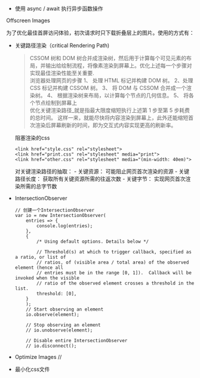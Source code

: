 ### 


- 使用 async / await 执行异步函数操作


Offscreen Images

为了优化最佳首屏访问体验，初次请求时只下载折叠层上的图片。使用的方式有：
- 关键路径渲染（critical Rendering Path)  
    > CSSOM 树和 DOM 树合并成渲染树，然后用于计算每个可见元素的布局，并输出给绘制流程，将像素渲染到屏幕上。优化上述每一个步骤对实现最佳渲染性能至关重要.  
    浏览器处理网页的步骤
    1、 处理 HTML 标记并构建 DOM 树。
    2、处理 CSS 标记并构建 CSSOM 树。
    3、 将 DOM 与 CSSOM 合并成一个渲染树。
    4、 根据渲染树来布局，以计算每个节点的几何信息。
    5、 将各个节点绘制到屏幕上  
    优化关键渲染路径_就是指最大限度缩短执行上述第 1 步至第 5 步耗费的总时间。 这样一来，就能尽快将内容渲染到屏幕上，此外还能缩短首次渲染后屏幕刷新的时间，即为交互式内容实现更高的刷新率。

    阻塞渲染的css  

    ```
    <link href="style.css" rel="stylesheet">
    <link href="print.css" rel="stylesheet" media="print">
    <link href="other.css" rel="stylesheet" media="(min-width: 40em)">

    ```

    对关键渲染路径的抽取：
        - 关键资源： 可能阻止网页首次渲染的资源 
        - 关键路径长度： 获取所有关键资源所需的往返次数
        - 关键字节： 实现网页首次渲染所需的总字节数

- IntersectionObserver
    > 
    ```
    // 创建一个IntersectionObserver
    var io = new IntersectionObserver(
        entries => {
            console.log(entries);
        },
        {
            /* Using default options. Details below */
            
            // Threshold(s) at which to trigger callback, specified as a ratio, or list of
            // ratios, of (visible area / total area) of the observed element (hence all
            // entries must be in the range [0, 1]).  Callback will be invoked when the visible
            // ratio of the observed element crosses a threshold in the list.
            threshold: [0],
        }
        );
        // Start observing an element
        io.observe(element);

        // Stop observing an element
        // io.unobserve(element);

        // Disable entire IntersectionObserver
        // io.disconnect();
    ```

- Optimize Images
    //

- 最小化css文件